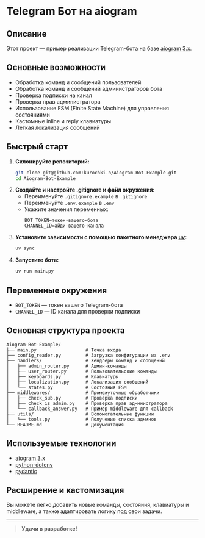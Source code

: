 # Telegram Бот на aiogram

## Описание

Этот проект — пример реализации Telegram-бота на базе [aiogram 3.x](https://docs.aiogram.dev/).

## Основные возможности
- Обработка команд и сообщений пользователей
- Обработка команд и сообщений администраторов бота
- Проверка подписки на канал
- Проверка прав администратора
- Использование FSM (Finite State Machine) для управления состояниями
- Кастомные inline и reply клавиатуры
- Легкая локализация сообщений

## Быстрый старт

1. **Склонируйте репозиторий:**
   ```bash
   git clone git@github.com:kurochki-n/Aiogram-Bot-Example.git
   cd Aiogram-Bot-Example
   ```
2. **Создайте и настройте .gitignore и файл окружения:**
   - Переименуйте `.gitignore.example` в `.gitignore`
   - Переименуйте `.env.example` в `.env`
   - Укажите значения переменных:
     ```env
     BOT_TOKEN=токен-вашего-бота
     CHANNEL_ID=айди-вашего-канала
     ```
3. **Установите зависимости с помощью пакетного менеджера [uv](https://github.com/astral-sh/uv):**
   ```bash
   uv sync
   ```
4. **Запустите бота:**
   ```bash
   uv run main.py
   ```

## Переменные окружения
- `BOT_TOKEN` — токен вашего Telegram-бота
- `CHANNEL_ID` — ID канала для проверки подписки

## Основная структура проекта
```
Aiogram-Bot-Example/
├── main.py                  # Точка входа
├── config_reader.py         # Загрузка конфигурации из .env
├── handlers/                # Хендлеры команд и сообщений
│   ├── admin_router.py      # Админ-команды
│   ├── user_router.py       # Пользовательские команды
│   ├── keyboards.py         # Клавиатуры
│   ├── localization.py      # Локализация сообщений
│   └── states.py            # Состояния FSM
├── middlewares/             # Промежуточные обработчики
│   ├── check_sub.py         # Проверка подписки
│   ├── check_is_admin.py    # Проверка прав администратора
│   └── callback_answer.py   # Пример middleware для callback
├── utils/                   # Вспомогательные функции
│   └── tools.py             # Получение списка админов
└── README.md                # Документация
```

## Используемые технологии
- [aiogram 3.x](https://github.com/aiogram/aiogram)
- [python-dotenv](https://github.com/theskumar/python-dotenv)
- [pydantic](https://github.com/pydantic/pydantic)

## Расширение и кастомизация
Вы можете легко добавить новые команды, состояния, клавиатуры и middleware, а также адаптировать логику под свои задачи.

---

> **Удачи в разработке!**
